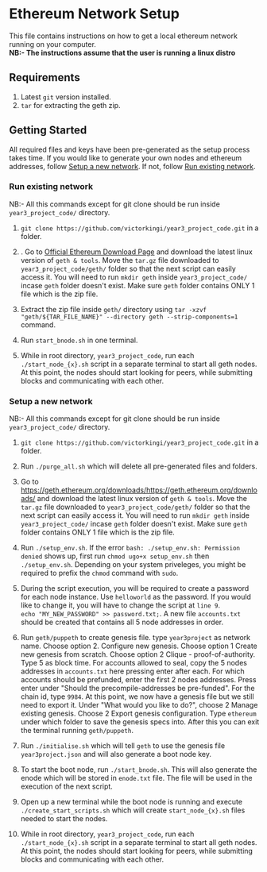 # Ethereum Network Setup
This file contains instructions on how to get a local ethereum network running on your computer.<br />
**NB:- The instructions assume that the user is running a linux distro**

## Requirements 
1. Latest `git` version installed.
2. `tar` for extracting the geth zip.


## Getting Started
All required files and keys have been pre-generated as the setup process takes time. If you would like to generate your own nodes and ethereum addresses, follow [Setup a new network](#setup-a-new-network). If not, follow [Run existing network](#run-existing-network).

### Run existing network
NB:- All this commands except for git clone should be run inside `year3_project_code/` directory.

1. `git clone https://github.com/victorkingi/year3_project_code.git` in a folder.

2. . Go to [Official Ethereum Download Page](https://geth.ethereum.org/downloads/https://geth.ethereum.org/downloads/index.html) and download the latest linux version of `geth & tools`. Move the `tar.gz` file downloaded to `year3_project_code/geth/` folder so that the next script can easily access it. You will need to run `mkdir geth` inside `year3_project_code/` incase `geth` folder doesn't exist. Make sure `geth` folder contains ONLY 1 file which is the zip file.

3. Extract the zip file inside `geth/` directory using `tar -xzvf  "geth/${TAR_FILE_NAME}" --directory geth --strip-components=1` command.

4. Run `start_bnode.sh` in one terminal.

5. While in root directory, `year3_project_code`, run each `./start_node_{x}.sh` script in a separate terminal to start all geth nodes. At this point, the nodes should start looking for peers, while submitting blocks and communicating with each other.

### Setup a new network
NB:- All this commands except for git clone should be run inside `year3_project_code/` directory.

1.  `git clone https://github.com/victorkingi/year3_project_code.git` in a folder.

2. Run `./purge_all.sh` which will delete all pre-generated files and folders.

3. Go to https://geth.ethereum.org/downloads/https://geth.ethereum.org/downloads/ and download the latest linux version of `geth & tools`. Move the `tar.gz` file downloaded to `year3_project_code/geth/` folder so that the next script can easily access it. You will need to run `mkdir geth` inside `year3_project_code/` incase `geth` folder doesn't exist. Make sure `geth` folder contains ONLY 1 file which is the zip file.

4. Run `./setup_env.sh`. If the error `bash: ./setup_env.sh: Permission denied` shows up, first run `chmod ugo+x setup_env.sh` then `./setup_env.sh`. Depending on your system priveleges, you might be required to prefix the `chmod` command with `sudo`.

5. During the script execution, you will be required to create a password for each node instance. Use `helloworld` as the password. If you would like to change it, you will have to change the script at `line 9`.<br /> `echo "MY_NEW_PASSWORD" >> password.txt;`. A new file `accounts.txt` should be created that contains all 5 node addresses in order.

6. Run `geth/puppeth` to create genesis file. type `year3project` as network name. Choose option 2. Configure new genesis. Choose option 1 Create new genesis from scratch. Choose option 2 Clique - proof-of-authority. Type 5 as block time. For accounts allowed to seal, copy the 5 nodes addresses in `accounts.txt` here pressing enter after each. For which accounts should be prefunded, enter the first 2 nodes addresses. Press enter under "Should the precompile-addresses be pre-funded". For the chain id, type `9984`. At this point, we now have a genesis file but we still need to export it. Under "What would you like to do?", choose 2 Manage existing genesis. Choose 2 Export genesis configuration. Type `ethereum` under which folder to save the genesis specs into. After this you can exit the terminal running `geth/puppeth`.


7. Run `./initialise.sh` which will tell `geth` to use the genesis file  `year3project.json` and will also generate a boot node key.

8. To start the boot node, run `./start_bnode.sh`. This will also generate the enode which will be stored in `enode.txt` file. The file will be used in the execution of the next script.

9. Open up a new terminal while the boot node is running and execute `./create_start_scripts.sh` which will create `start_node_{x}.sh` files needed to start the nodes.

10. While in root directory, `year3_project_code`, run each `./start_node_{x}.sh` script in a separate terminal to start all geth nodes. At this point, the nodes should start looking for peers, while submitting blocks and communicating with each other.
